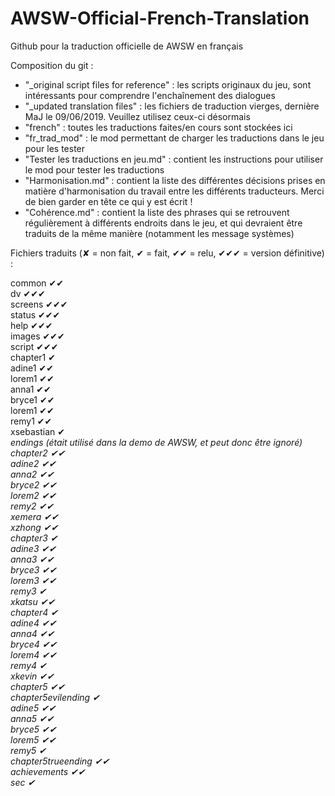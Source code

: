 # AWSW-Official-French-Translation
Github pour la traduction officielle de AWSW en français

Composition du git :<br/>
- "_original script files for reference" : les scripts originaux du jeu, sont intéressants pour comprendre l'enchaînement des dialogues
- "_updated translation files" : les fichiers de traduction vierges, dernière MaJ le 09/06/2019. Veuillez utilisez ceux-ci désormais
- "french" : toutes les traductions faites/en cours sont stockées ici
- "fr_trad_mod" : le mod permettant de charger les traductions dans le jeu pour les tester
- "Tester les traductions en jeu.md" : contient les instructions pour utiliser le mod pour tester les traductions
- "Harmonisation.md" : contient la liste des différentes décisions prises en matière d'harmonisation du travail entre les différents traducteurs. Merci de bien garder en tête ce qui y est écrit !
- "Cohérence.md" : contient la liste des phrases qui se retrouvent régulièrement à différents endroits dans le jeu, et qui devraient être traduits de la même manière (notamment les message systèmes)

Fichiers traduits (✘ = non fait, ✔ = fait, ✔✔ = relu, ✔✔✔ = version définitive) :

common ✔✔<br/>
dv ✔✔✔<br/>
screens ✔✔✔<br/>
status ✔✔✔<br/>
help ✔✔✔<br/>
images ✔✔✔<br/>
script ✔✔✔<br/>
chapter1 ✔<br/>
adine1 ✔✔<br/>
lorem1 ✔✔<br/>
anna1 ✔✔<br/>
bryce1 ✔✔<br/>
lorem1 ✔✔<br/>
remy1 ✔✔<br/>
xsebastian ✔<br/>
<i>endings (était utilisé dans la demo de AWSW, et peut donc être ignoré)<i/><br/>
chapter2 ✔✔<br/>
adine2 ✔✔<br/>
anna2 ✔✔<br/>
bryce2 ✔✔<br/>
lorem2 ✔✔<br/>
remy2 ✔✔<br/>
xemera ✔✔<br/>
xzhong ✔✔<br/>
chapter3 ✔<br/>
adine3 ✔✔<br/>
anna3 ✔✔<br/>
bryce3 ✔✔<br/>
lorem3 ✔✔<br/>
remy3 ✔<br/>
xkatsu ✔✔<br/>
chapter4 ✔<br/>
adine4 ✔✔<br/>
anna4 ✔✔<br/>
bryce4 ✔✔<br/>
lorem4 ✔✔<br/>
remy4 ✔<br/>
xkevin ✔✔<br/>
chapter5 ✔✔<br/>
chapter5evilending ✔<br/>
adine5 ✔✔<br/>
anna5 ✔✔<br/>
bryce5 ✔✔<br/>
lorem5 ✔✔<br/>
remy5 ✔<br/>
chapter5trueending ✔✔<br/>
achievements ✔✔<br/>
sec ✔<br/>
